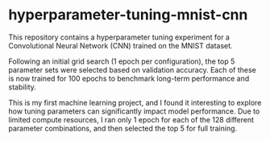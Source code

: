 # hyperparameter-tuning-mnist-cnn

This repository contains a hyperparameter tuning experiment for a Convolutional Neural Network (CNN) trained on the MNIST dataset.

Following an initial grid search (1 epoch per configuration), the top 5 parameter sets were selected based on validation accuracy. Each of these is now trained for 100 epochs to benchmark long-term performance and stability.

This is my first machine learning project, and I found it interesting to explore how tuning parameters can significantly impact model performance. Due to limited compute resources, I ran only 1 epoch for each of the 128 different parameter combinations, and then selected the top 5 for full training.